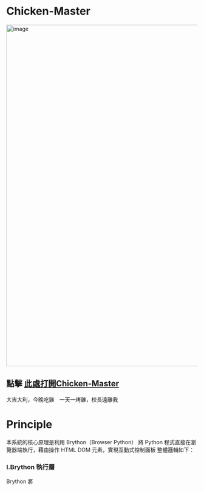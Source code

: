 # Chicken-Master

<img width="1233" height="898" alt="image" src="https://github.com/user-attachments/assets/b4014d9f-020f-4c54-9a7e-988a34c73cce" />

 ##  點擊 [此處打開Chicken-Master](https://41423125-1.github.io/Chicken-Master/)
 大吉大利，今晚吃雞　一天一烤雞，校長遠離我

 # Principle
 

本系統的核心原理是利用 Brython（Browser Python） 將 Python 程式直接在瀏覽器端執行，藉由操作 HTML DOM 元素，實現互動式控制面板
整體邏輯如下：

### I.Brython 執行層

Brython 將 <script type="text/python"> 內的 Python 程式碼轉譯成 JavaScript，於瀏覽器內執行

透過 from browser import document, timer, window 操作 DOM、定時器與本地儲存

### II.資料運算層

使用者輸入雞的重量與選擇的腌料配方後，程式以 Python 計算所需：

各種調味料比例（依雞重量乘以比例係數）

烘烤溫度（根據重量分級）

烘烤時間（以每500克為25分鐘估算）

### III.資料展示層

計算結果（腌料比例、烘烤步驟）會即時更新至 HTML 介面中

利用 document.createElement 動態生成每個腌料項目的顯示方格

狀態儲存與歷史紀錄

每次的烘烤參數結果會保存到 window.localStorage

歷史紀錄可於右側面板查看，支援返回主頁

# Functions


模組	功能說明
1. 重量輸入區	使用者輸入雞重量 (500–5000g)，作為計算依據
2. 配方選擇區	四種腌料風味：Classic、Spicy、Herbal、Sweet，點選切換
3. 計算按鈕	按下後即時計算出腌料比例、烘烤溫度與時間
4. 結果顯示區	顯示腌料詳細表格與烘烤步驟說明
5. 歷史紀錄功能	顯示過去計算的烤雞紀錄，含時間、重量、溫度與配方摘要
6. 控制面板按鈕	模擬控制功能（Start、Temperature、Timer、Recipe）
7. 功能圖示面板	四大模式：Monitor、Recipe、History、Settings，可切換視圖
8. 即時時鐘	每分鐘更新一次當前時間顯示

# Architecture

整體採用三層架構設計：

## 1️.前端視覺層（HTML + CSS）

HTML 結構明確劃分：

.left-section: 控制與輸入功能

.right-section: 結果與歷史紀錄

CSS 採用 深色玻璃質感設計，搭配柔和的漸層與陰影效果，模擬高科技控制面板介面

## 2️. 邏輯運算層（Brython Python）

主要 Python 函數：

### 函數名稱	功能
calculate_marinade(weight, recipe_type)	根據重量與配方，計算各材料比例
calculate_roasting_temperature(weight)	決定烤箱溫度
calculate_roasting_time(weight)	計算烘烤時間
create_marinade_details(data)	動態生成腌料顯示表格
save_to_history() / load_from_history()	與 localStorage 交互，保存與載入紀錄
display_history()	動態生成歷史紀錄項目
set_active_recipe() / set_active_icon()	管理使用者選擇狀態
3️. 資料持久層（localStorage）

以 JSON 形式儲存使用者操作紀錄：自動於頁面載入時恢復歷史資料。

# 特色與延伸應用

1.完全以 Brython 實現 Python 前端互動，無需後端伺服器

2.支援 本地歷史記錄保存

3.架構清晰，可延伸為：智慧烤箱模擬控制系統；食譜管理面板；教學型程式實驗專案（Brython DOM 操作範例）
